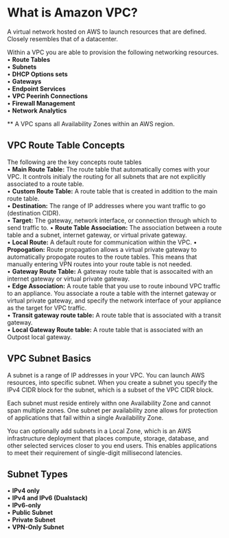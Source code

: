 # What is Amazon VPC?

A virtual network hosted on AWS to launch resources that are defined. Closely resembles that of a datacenter.

Within a VPC you are able to provision the following networking resources.   
• **Route Tables**   
• **Subnets**   
• **DHCP Options sets**   
• **Gateways**   
• **Endpoint Services**   
• **VPC Peerinh Connections**   
• **Firewall Management**   
• **Network Analytics**

** A VPC spans all Availability Zones within an AWS region.   

## VPC Route Table Concepts

The following are the key concepts route tables   
• **Main Route Table:** The route table that automatically comes with your VPC. It controls initialy the routing for all subnets that are not explicitly associated to a route table.    
• **Custom Route Table:** A route table that is created in addition to the main route table.   
• **Destination:** The range of IP addresses where you want traffic to go (destination CIDR).    
• **Target:** The gateway, network interface, or connection through which to send traffic to.
• **Route Table Association:** The association between a route table and a subnet, internet gateway, or virtual private gateway.   
• **Local Route:** A default route for communication within the VPC.
• **Propogation:** Route propagation allows a virtual private gateway to automatically propogate routes to the route tables. This means that manually entering VPN routes into your route table is not needed.    
• **Gateway Route Table:** A gateway route table that is assocaited with an internet gateway or virtual private gateway.   
• **Edge Association:** A route table that you use to route inbound VPC traffic to an appliance. You associate a route a table with the internet gateway or virtual private gateway, and specify the network interface of your appliance as the target for VPC traffic.   
• **Transit gateway route table:** A route table that is associated with a transit gateway.    
• **Local Gateway Route table:** A route table that is associated with an Outpost local gateway.   

## VPC Subnet Basics   
A subnet is a range of IP addresses in your VPC. You can launch AWS resources, into specific subnet. When you create a subnet you specify the IPv4 CIDR block for the subnet, which is a subset of the VPC CIDR block.  

Each subnet must reside entirely withn one Availability Zone and cannot span multiple zones. One subnet per availability zone allows for protection of applications that fail within a single Availability Zone.  

You can optionally add subnets in a Local Zone, which is an AWS infrastructure deployment that places compute, storage, database, and other selected services closer to you end users. This enables applications to meet their requirement of single-digit millisecond latencies.

## Subnet Types   
• **IPv4 only**  
• **IPv4 and IPv6 (Dualstack)**  
• **IPv6-only**     
• **Public Subnet**  
• **Private Subnet**   
• **VPN-Only Subnet**
